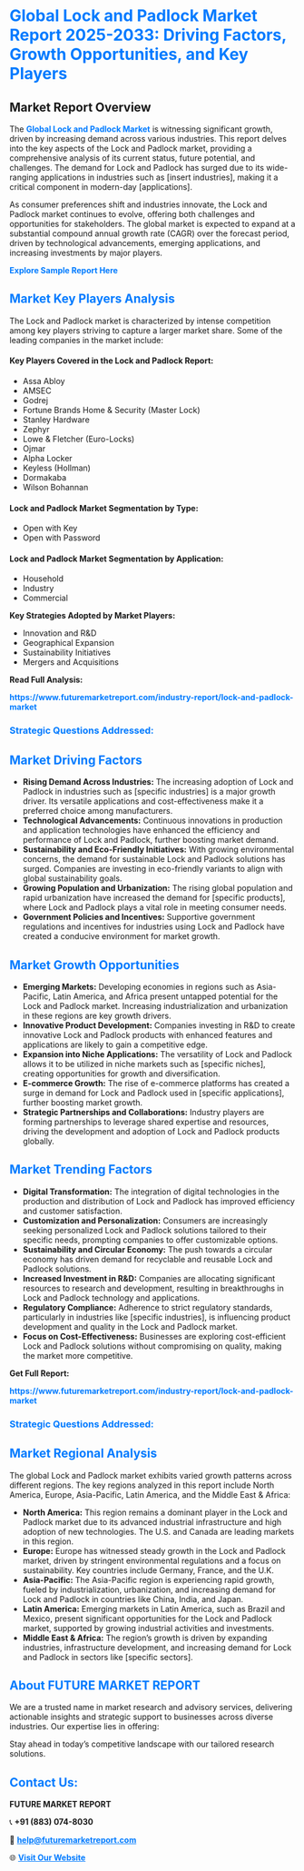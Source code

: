 <h1 style="color: #007BFF;">Global Lock and Padlock Market Report 2025-2033: Driving Factors, Growth Opportunities, and Key Players</h1>

<section id="overview">
<h2>Market Report Overview</h2>
<p>The <a href="https://www.futuremarketreport.com/industry-report/lock-and-padlock-market" style="color: #007BFF; text-decoration: none;"><strong>Global Lock and Padlock Market</strong></a> is witnessing significant growth, driven by increasing demand across various industries. This report delves into the key aspects of the Lock and Padlock market, providing a comprehensive analysis of its current status, future potential, and challenges. The demand for Lock and Padlock has surged due to its wide-ranging applications in industries such as [insert industries], making it a critical component in modern-day [applications].</p>
<p>As consumer preferences shift and industries innovate, the Lock and Padlock market continues to evolve, offering both challenges and opportunities for stakeholders. The global market is expected to expand at a substantial compound annual growth rate (CAGR) over the forecast period, driven by technological advancements, emerging applications, and increasing investments by major players.</p>
</section>

<section id="overview">
<p><a href="https://www.futuremarketreport.com/request-sample/reportId=47141" style="color: #007BFF; text-decoration: none;"><strong>Explore Sample Report Here</strong></a></p>
</section>

<section id="key-players">
<h2 style="color: #007BFF;">Market Key Players Analysis</h2>
<p>The Lock and Padlock market is characterized by intense competition among key players striving to capture a larger market share. Some of the leading companies in the market include:</p>
<h4>Key Players Covered in the Lock and Padlock Report:</h4>
<ul><li>Assa Abloy</li><li>AMSEC</li><li>Godrej</li><li>Fortune Brands Home &amp; Security (Master Lock)</li><li>Stanley Hardware</li><li>Zephyr</li><li>Lowe &amp; Fletcher (Euro-Locks)</li><li>Ojmar</li><li>Alpha Locker</li><li>Keyless (Hollman)</li><li>Dormakaba</li><li>Wilson Bohannan</li></ul>
<h4>Lock and Padlock Market Segmentation by Type:</h4>
<ul><li>Open with Key</li><li>Open with Password</li></ul>

<h4>Lock and Padlock Market Segmentation by Application:</h4>
<ul><li>Household</li><li>Industry</li><li>Commercial</li></ul>
<p><strong>Key Strategies Adopted by Market Players:</strong></p>
<ul>
<li>Innovation and R&D</li>
<li>Geographical Expansion</li>
<li>Sustainability Initiatives</li>
<li>Mergers and Acquisitions</li>
</ul>
</section>

<section>
<p><strong>Read Full Analysis: </strong></p><a href="https://www.futuremarketreport.com/industry-report/lock-and-padlock-market" style="color: #007BFF; text-decoration: none;"><strong>https://www.futuremarketreport.com/industry-report/lock-and-padlock-market</strong></a>
<h3 style="color: #007BFF;">Strategic Questions Addressed:</h3>
</section>

<section id="driving-factors">
<h2 style="color: #007BFF;">Market Driving Factors</h2>
<ul>
<li><strong>Rising Demand Across Industries:</strong> The increasing adoption of Lock and Padlock in industries such as [specific industries] is a major growth driver. Its versatile applications and cost-effectiveness make it a preferred choice among manufacturers.</li>
<li><strong>Technological Advancements:</strong> Continuous innovations in production and application technologies have enhanced the efficiency and performance of Lock and Padlock, further boosting market demand.</li>
<li><strong>Sustainability and Eco-Friendly Initiatives:</strong> With growing environmental concerns, the demand for sustainable Lock and Padlock solutions has surged. Companies are investing in eco-friendly variants to align with global sustainability goals.</li>
<li><strong>Growing Population and Urbanization:</strong> The rising global population and rapid urbanization have increased the demand for [specific products], where Lock and Padlock plays a vital role in meeting consumer needs.</li>
<li><strong>Government Policies and Incentives:</strong> Supportive government regulations and incentives for industries using Lock and Padlock have created a conducive environment for market growth.</li>
</ul>
</section>

<section id="growth-opportunities">
<h2 style="color: #007BFF;">Market Growth Opportunities</h2>
<ul>
<li><strong>Emerging Markets:</strong> Developing economies in regions such as Asia-Pacific, Latin America, and Africa present untapped potential for the Lock and Padlock market. Increasing industrialization and urbanization in these regions are key growth drivers.</li>
<li><strong>Innovative Product Development:</strong> Companies investing in R&D to create innovative Lock and Padlock products with enhanced features and applications are likely to gain a competitive edge.</li>
<li><strong>Expansion into Niche Applications:</strong> The versatility of Lock and Padlock allows it to be utilized in niche markets such as [specific niches], creating opportunities for growth and diversification.</li>
<li><strong>E-commerce Growth:</strong> The rise of e-commerce platforms has created a surge in demand for Lock and Padlock used in [specific applications], further boosting market growth.</li>
<li><strong>Strategic Partnerships and Collaborations:</strong> Industry players are forming partnerships to leverage shared expertise and resources, driving the development and adoption of Lock and Padlock products globally.</li>
</ul>
</section>

<section id="trending-factors">
<h2 style="color: #007BFF;">Market Trending Factors</h2>
<ul>
<li><strong>Digital Transformation:</strong> The integration of digital technologies in the production and distribution of Lock and Padlock has improved efficiency and customer satisfaction.</li>
<li><strong>Customization and Personalization:</strong> Consumers are increasingly seeking personalized Lock and Padlock solutions tailored to their specific needs, prompting companies to offer customizable options.</li>
<li><strong>Sustainability and Circular Economy:</strong> The push towards a circular economy has driven demand for recyclable and reusable Lock and Padlock solutions.</li>
<li><strong>Increased Investment in R&D:</strong> Companies are allocating significant resources to research and development, resulting in breakthroughs in Lock and Padlock technology and applications.</li>
<li><strong>Regulatory Compliance:</strong> Adherence to strict regulatory standards, particularly in industries like [specific industries], is influencing product development and quality in the Lock and Padlock market.</li>
<li><strong>Focus on Cost-Effectiveness:</strong> Businesses are exploring cost-efficient Lock and Padlock solutions without compromising on quality, making the market more competitive.</li>
</ul>
</section>

<section>
<p><strong>Get Full Report: </strong></p><a href="https://www.futuremarketreport.com/industry-report/lock-and-padlock-market" style="color: #007BFF; text-decoration: none;"><strong>https://www.futuremarketreport.com/industry-report/lock-and-padlock-market</strong></a>
<h3 style="color: #007BFF;">Strategic Questions Addressed:</h3>
</section>


<section id="regional-analysis">
<h2 style="color: #007BFF;">Market Regional Analysis</h2>
<p>The global Lock and Padlock market exhibits varied growth patterns across different regions. The key regions analyzed in this report include North America, Europe, Asia-Pacific, Latin America, and the Middle East & Africa:</p>
<ul>
<li><strong>North America:</strong> This region remains a dominant player in the Lock and Padlock market due to its advanced industrial infrastructure and high adoption of new technologies. The U.S. and Canada are leading markets in this region.</li>
<li><strong>Europe:</strong> Europe has witnessed steady growth in the Lock and Padlock market, driven by stringent environmental regulations and a focus on sustainability. Key countries include Germany, France, and the U.K.</li>
<li><strong>Asia-Pacific:</strong> The Asia-Pacific region is experiencing rapid growth, fueled by industrialization, urbanization, and increasing demand for Lock and Padlock in countries like China, India, and Japan.</li>
<li><strong>Latin America:</strong> Emerging markets in Latin America, such as Brazil and Mexico, present significant opportunities for the Lock and Padlock market, supported by growing industrial activities and investments.</li>
<li><strong>Middle East & Africa:</strong> The region’s growth is driven by expanding industries, infrastructure development, and increasing demand for Lock and Padlock in sectors like [specific sectors].</li>
</ul>
</section>

<footer>
<h2 style="color: #007BFF;">About FUTURE MARKET REPORT</h2>
<p>We are a trusted name in market research and advisory services, delivering actionable insights and strategic support to businesses across diverse industries. Our expertise lies in offering:</p>

<p>Stay ahead in today’s competitive landscape with our tailored research solutions.</p>

<h2 style="color: #007BFF;">Contact Us:</h2>
<p><strong>FUTURE MARKET REPORT</strong></p>
<p>📞 <strong>+91 (883) 074-8030</strong></p>
<p>📧 <strong><a href="mailto:help@futuremarketreport.com" style="color: #007BFF;">help@futuremarketreport.com</a></strong></p>
<p>🌐 <strong><a href="https://www.futuremarketreport.com/" style="color: #007BFF;">Visit Our Website</a></strong></p>
</footer>